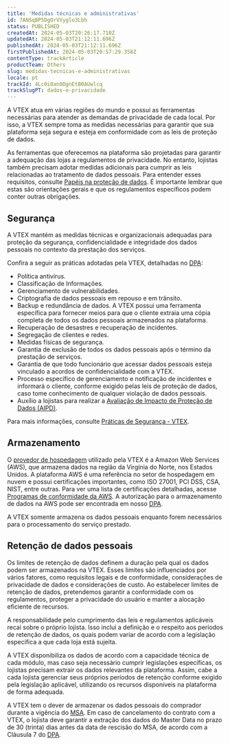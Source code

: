 ```yaml
---
title: 'Medidas técnicas e administrativas'
id: 7ANSqBP5DgOrVVyglo3Lbh
status: PUBLISHED
createdAt: 2024-05-03T20:26:17.710Z
updatedAt: 2024-05-03T21:12:11.696Z
publishedAt: 2024-05-03T21:12:11.696Z
firstPublishedAt: 2024-05-03T20:57:29.358Z
contentType: trackArticle
productTeam: Others
slug: medidas-tecnicas-e-administrativas
locale: pt
trackId: 4Lc0i0an0DgnEtB0AUwlcq
trackSlugPT: dados-e-privacidade
---
```


A VTEX atua em várias regiões do mundo e possui as ferramentas necessárias para atender as demandas de privacidade de cada local. Por isso, a VTEX sempre toma as medidas necessárias para garantir que sua plataforma seja segura e esteja em conformidade com as leis de proteção de dados.

As ferramentas que oferecemos na plataforma são projetadas para garantir a adequação das lojas a regulamentos de privacidade. No entanto, lojistas também precisam adotar medidas adicionais para cumprir as leis relacionadas ao tratamento de dados pessoais. Para entender esses requisitos, consulte [Papéis na proteção de dados](https://help.vtex.com/pt/tracks/dados-e-privacidade--4Lc0i0an0DgnEtB0AUwlcq/5f8hTEw3xOALgqzus9VXKd).  É importante lembrar que estas são orientações gerais e que os regulamentos específicos podem conter outras obrigações.

## Segurança

A VTEX mantém as medidas técnicas e organizacionais adequadas para proteção da segurança, confidencialidade e integridade dos dados pessoais no contexto da prestação dos serviços.

Confira a seguir as práticas adotadas pela VTEX, detalhadas no [DPA](https://vtex.com/br-pt/privacy-and-agreements/data-processing-addendum/):

* Política antivírus.
* Classificação de Informações.
* Gerenciamento de vulnerabilidades.
* Criptografia de dados pessoais em repouso e em trânsito.
* Backup e redundância de dados. A VTEX possui uma ferramenta específica para fornecer meios para que o cliente extraia uma cópia completa de todos os dados pessoais armazenados na plataforma. 
* Recuperação de desastres e recuperação de incidentes.
* Segregação de clientes e redes.
* Medidas físicas de segurança.
* Garantia de exclusão de todos os dados pessoais após o término da prestação de serviços.
* Garantia de que todo funcionário que acessar dados pessoais esteja vinculado a acordos de confidencialidade com a VTEX.
* Processo específico de gerenciamento e notificação de incidentes e informará o cliente, conforme exigido pelas leis de proteção de dados, caso tome conhecimento de qualquer violação de dados pessoais.
* Auxílio a lojistas para realizar a [Avaliação de Impacto de Proteção de Dados (AIPD)](https://commission.europa.eu/law/law-topic/data-protection/reform/rules-business-and-organisations/obligations/when-data-protection-impact-assessment-dpia-required_pt).

Para mais informações, consulte [Práticas de Segurança - VTEX](https://vtex.com/br-pt/security/security-practices/).

## Armazenamento

O [provedor de hospedagem](https://vtex.com/br-pt/privacy-and-agreements/subprocessors/) utilizado pela VTEX é a Amazon Web Services (AWS), que armazena dados na região da Virgínia do Norte, nos Estados Unidos. A plataforma AWS é uma referência no setor de hospedagem em nuvem e possui certificações importantes, como ISO 27001, PCI DSS, CSA, NIST, entre outras. Para ver uma lista de certificações detalhadas, acesse [Programas de conformidade da AWS](https://aws.amazon.com/pt/compliance/programs/?nc1=h_ls). A autorização para o armazenamento de dados na AWS pode ser encontrada em nosso [DPA](https://vtex.com/br-pt/privacy-and-agreements/data-processing-addendum/).

A VTEX somente armazena os dados pessoais enquanto forem necessários para o processamento do serviço prestado.

## Retenção de dados pessoais

Os limites de retenção de dados definem a duração pela qual os dados podem ser armazenados na VTEX. Esses limites são influenciados por vários fatores, como requisitos legais e de conformidade, considerações de privacidade de dados e considerações de custo. Ao estabelecer limites de retenção de dados, pretendemos garantir a conformidade com os regulamentos, proteger a privacidade do usuário e manter a alocação eficiente de recursos.

A responsabilidade pelo cumprimento das leis e regulamentos aplicáveis recai sobre o próprio lojista. Isso inclui a definição e o respeito aos períodos de retenção de dados, os quais podem variar de acordo com a legislação específica a que cada loja está sujeita.

A VTEX disponibiliza os dados de acordo com a capacidade técnica de cada módulo, mas caso seja necessário cumprir legislações específicas, os lojistas precisam extrair os dados relevantes da plataforma. Assim, cabe a cada lojista gerenciar seus próprios períodos de retenção conforme exigido pela legislação aplicável, utilizando os recursos disponíveis na plataforma de forma adequada.

A VTEX tem o dever de armazenar os dados pessoais do comprador durante a vigência do [MSA](https://vtex.com/br-pt/privacy-and-agreements/agreements/). Em caso de cancelamento do contrato com a VTEX, o lojista deve garantir a extração dos dados do Master Data no prazo de 30 (trinta) dias antes da data de rescisão do MSA, de acordo com a Cláusula 7 do [DPA](https://vtex.com/br-pt/privacy-and-agreements/data-processing-addendum/).
